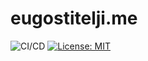 # eugostitelji.me

![CI/CD](https://github.com/SnappTeamOpenUp/eugostitelji.me/actions/workflows/production-deploy.yml/badge.svg)
[![License: MIT](https://img.shields.io/badge/License-MIT-yellow.svg)](https://opensource.org/licenses/MIT)
